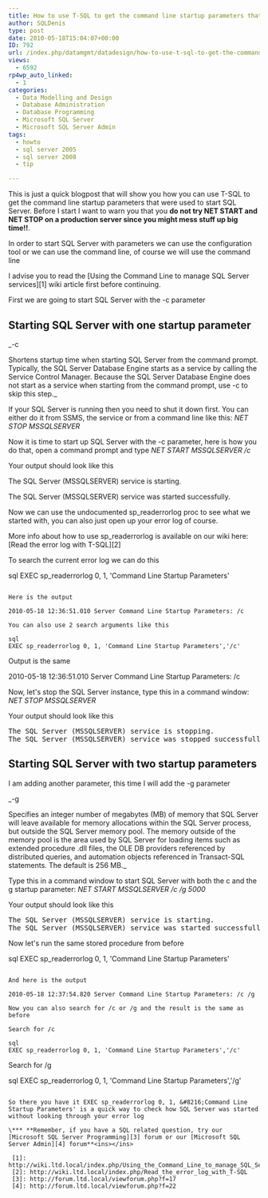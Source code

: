 ```yaml
---
title: How to use T-SQL to get the command line startup parameters that were used to start SQL Server
author: SQLDenis
type: post
date: 2010-05-18T15:04:07+00:00
ID: 792
url: /index.php/datamgmt/datadesign/how-to-use-t-sql-to-get-the-command-line/
views:
  - 6592
rp4wp_auto_linked:
  - 1
categories:
  - Data Modelling and Design
  - Database Administration
  - Database Programming
  - Microsoft SQL Server
  - Microsoft SQL Server Admin
tags:
  - howto
  - sql server 2005
  - sql server 2008
  - tip

---
```

This is just a quick blogpost that will show you how you can use T-SQL to get the command line startup parameters that were used to start SQL Server. Before I start I want to warn you that you **do not try NET START and NET STOP on a production server since you might mess stuff up big time!!**.

In order to start SQL Server with parameters we can use the configuration tool or we can use the command line, of course we will use the command line

I advise you to read the [Using the Command Line to manage SQL Server services][1] wiki article first before continuing.
  
First we are going to start SQL Server with the -c parameter

## Starting SQL Server with one startup parameter

_-c
  
Shortens startup time when starting SQL Server from the command prompt. Typically, the SQL Server Database Engine starts as a service by calling the Service Control Manager. Because the SQL Server Database Engine does not start as a service when starting from the command prompt, use -c to skip this step._

If your SQL Server is running then you need to shut it down first. You can either do it from SSMS, the service or from a command line like this: _NET STOP MSSQLSERVER_ 

Now it is time to start up SQL Server with the -c parameter, here is how you do that, open a command prompt and type _NET START MSSQLSERVER /c_
  
Your output should look like this

The SQL Server (MSSQLSERVER) service is starting.
  
The SQL Server (MSSQLSERVER) service was started successfully.

Now we can use the undocumented sp_readerrorlog proc to see what we started with, you can also just open up your error log of course.
  
More info about how to use sp_readerrorlog is available on our wiki here: [Read the error log with T-SQL][2]

To search the current error log we can do this

sql
EXEC sp_readerrorlog 0, 1, 'Command Line Startup Parameters'
```

Here is the output
  
2010-05-18 12:36:51.010 Server Command Line Startup Parameters: /c

You can also use 2 search arguments like this

sql
EXEC sp_readerrorlog 0, 1, 'Command Line Startup Parameters','/c'
```

Output is the same
  
2010-05-18 12:36:51.010 Server Command Line Startup Parameters: /c

Now, let's stop the SQL Server instance, type this in a command window: _NET STOP MSSQLSERVER_ 

Your output should look like this 

<pre>The SQL Server (MSSQLSERVER) service is stopping.
The SQL Server (MSSQLSERVER) service was stopped successfully.</pre>

## Starting SQL Server with two startup parameters

I am adding another parameter, this time I will add the -g parameter

_-g
  
Specifies an integer number of megabytes (MB) of memory that SQL Server will leave available for memory allocations within the SQL Server process, but outside the SQL Server memory pool. The memory outside of the memory pool is the area used by SQL Server for loading items such as extended procedure .dll files, the OLE DB providers referenced by distributed queries, and automation objects referenced in Transact-SQL statements. The default is 256 MB._

Type this in a command window to start SQL Server with both the c and the g startup parameter: _NET START MSSQLSERVER /c /g 5000_

Your output should look like this 

<pre>The SQL Server (MSSQLSERVER) service is starting.
The SQL Server (MSSQLSERVER) service was started successfully.</pre>

Now let's run the same stored procedure from before

sql
EXEC sp_readerrorlog 0, 1, 'Command Line Startup Parameters'
```

And here is the output
  
2010-05-18 12:37:54.820 Server Command Line Startup Parameters: /c /g

Now you can also search for /c or /g and the result is the same as before
  
Search for /c

sql
EXEC sp_readerrorlog 0, 1, 'Command Line Startup Parameters','/c'
```

Search for /g

sql
EXEC sp_readerrorlog 0, 1, 'Command Line Startup Parameters','/g'
```

So there you have it EXEC sp_readerrorlog 0, 1, &#8216;Command Line Startup Parameters' is a quick way to check how SQL Server was started without looking through your error log

\*** **Remember, if you have a SQL related question, try our [Microsoft SQL Server Programming][3] forum or our [Microsoft SQL Server Admin][4] forum**<ins></ins>

 [1]: http://wiki.ltd.local/index.php/Using_the_Command_Line_to_manage_SQL_Server_services
 [2]: http://wiki.ltd.local/index.php/Read_the_error_log_with_T-SQL
 [3]: http://forum.ltd.local/viewforum.php?f=17
 [4]: http://forum.ltd.local/viewforum.php?f=22